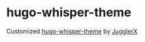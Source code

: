 # hugo-whisper-theme
Customized [hugo-whisper-theme](https://github.com/JugglerX/hugo-whisper-theme) by [JugglerX](https://github.com/JugglerX)
